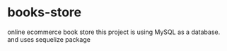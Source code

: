 # books-store
online ecommerce book store
this project is using MySQL as a database. and uses sequelize package
